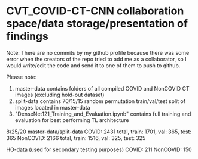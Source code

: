 # CVT_COVID-CT-CNN collaboration space/data storage/presentation of findings
Note: There are no commits by my github profile because there was some error when the creators of the repo tried to add me as a collaborator, so I would write/edit the code and send it to one of them to push to github.

Please note:
1. master-data contains folders of all compiled COVID and NonCOVID CT images (excluding hold-out dataset)
2. split-data contains 70/15/15 random permutation train/val/test split of images located in master-data
3. "DenseNet121_Training_and_Evaluation.ipynb" contains full training and evaluation for best performing TL architecture

8/25/20
master-data/split-data
COVID: 2431 total, train: 1701, val: 365, test: 365
NonCOVID: 2166 total, train: 1516, val: 325, test: 325

HO-data (used for secondary testing purposes)
COVID: 211
NonCOVID: 150
